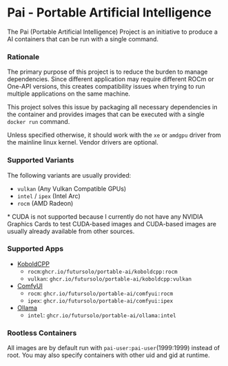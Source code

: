 # Pai - Portable Artificial Intelligence

The Pai (Portable Artificial Intelligence) Project is an initiative to produce a AI containers that can be run with a single command.

### Rationale

The primary purpose of this project is to reduce the burden to manage dependencies.
Since different application may require different ROCm or One-API versions,
this creates compatibility issues when trying to run multiple applications on the same machine.

This project solves this issue by packaging all necessary dependencies in the container and provides images
that can be executed with a single `docker run` command.

Unless specified otherwise, it should work with the `xe` or `amdgpu` driver from the mainline linux kernel.
Vendor drivers are optional.

### Supported Variants

The following variants are usually provided:

- `vulkan` (Any Vulkan Compatible GPUs)
- `intel` / `ipex` (Intel Arc)
- `rocm` (AMD Radeon)

\* CUDA is not supported because I currently do not have any NVIDIA Graphics Cards to test CUDA-based images
and CUDA-based images are usually already available from other sources.

### Supported Apps

- [KoboldCPP](./apps/koboldcpp/README.md)
  - `rocm`:`ghcr.io/futursolo/portable-ai/koboldcpp:rocm`
  - `vulkan`: `ghcr.io/futursolo/portable-ai/koboldcpp:vulkan`
- [ComfyUI](./apps/comfyui/README.md)
  - `rocm`: `ghcr.io/futursolo/portable-ai/comfyui:rocm`
  - `ipex`: `ghcr.io/futursolo/portable-ai/comfyui:ipex`
- [Ollama](./apps/ollama/README.md)
  - `intel`: `ghcr.io/futursolo/portable-ai/ollama:intel`

### Rootless Containers

All images are by default run with `pai-user:pai-user`(1999:1999) instead of root.
You may also specify containers with other uid and gid at runtime.
